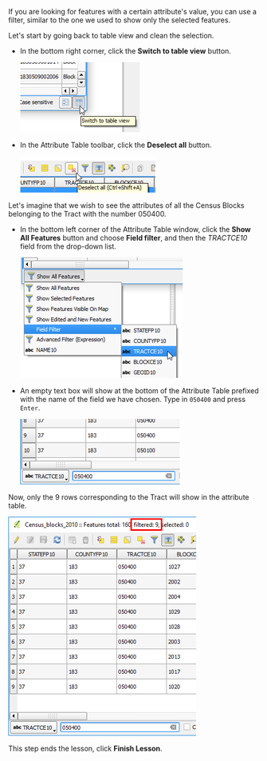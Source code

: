 If you are looking for features with a certain attribute's value, you
can use a filter, similar to the one we used to show only the selected
features.

Let's start by going back to table view and clean the selection.

- In the bottom right corner, click the **Switch to table view** button.

  ![switch_to_table_view.png](switch_to_table_view.png)

- In the Attribute Table toolbar, click the **Deselect all** button.

  ![deselect_all.png](deselect_all.png)

Let's imagine that we wish to see the attributes of all the Census Blocks
belonging to the Tract with the number 050400.

- In the bottom left corner of the Attribute Table window, click the
**Show All Features** button and choose **Field filter**, and then the
*TRACTCE10* field from the drop-down list.

  ![filter_field.png](filter_field.png)

- An empty text box will show at the bottom of the Attribute Table prefixed
with the name of the field we have chosen. Type in `050400` and press
`Enter`.

  ![filter_by_field.png](filter_by_field.png)

Now, only the 9 rows corresponding to the Tract will show in the
attribute table.

![table_filtered_by_field.png](table_filtered_by_field.png)

This step ends the lesson, click **Finish Lesson**.